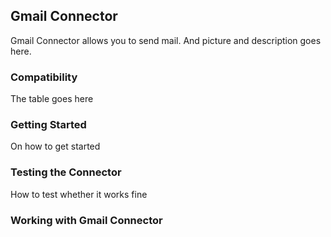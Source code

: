 ## Gmail Connector

Gmail Connector allows you to send mail. And picture and description goes here.

### Compatibility

The table goes here

### Getting Started

On how to get started

### Testing the Connector

How to test whether it works fine

### Working with Gmail Connector
